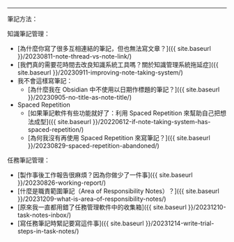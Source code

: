 ---

筆記方法：

知識筆記管理：

- [為什麼你寫了很多互相連結的筆記，但也無法寫文章？]({{ site.baseurl }}/20230811-note-thread-vs-note-link/)
- [我們真的需要花時間去改良知識系統工具嗎？關於知識管理系統拖延症]({{ site.baseurl }}/20230911-improving-note-taking-system/)
- 我不會這樣寫筆記：
    - [為什麼我在 Obsidian 中不使用以日期作標題的筆記？]({{ site.baseurl }}/20230905-no-title-as-note-title/)
- Spaced Repetition
    - [如果筆記軟件有些功能就好了：利用 Spaced Repetition 來幫助自己把想法成型]({{ site.baseurl }}/20220612-if-note-taking-system-has-spaced-repetition/)
    - [為何我沒有再使用 Spaced Repetition 來寫筆記？]({{ site.baseurl }}/20230829-spaced-repetition-abandoned/)

任務筆記管理：

- [製作事後工作報告很麻煩？因為你做少了一件事]({{ site.baseurl }}/20230826-working-report/)
- [什麼是職責範圍筆記（Area of Responsibility Notes）？]({{ site.baseurl }}/20231209-what-is-area-of-responsibility-notes/)
- [原來我一直都用錯了任務管理軟件中的收集箱]({{ site.baseurl }}/20231210-task-notes-inbox/)
- [寫任務筆記時緊記要寫這件事]({{ site.baseurl }}/20231214-write-trial-steps-in-task-notes/)
 